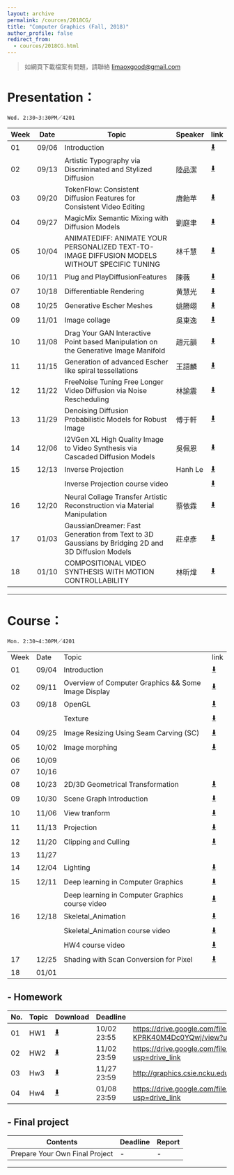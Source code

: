 ```yaml
---
layout: archive
permalink: /cources/2018CG/
title: "Computer Graphics (Fall, 2018)"
author_profile: false
redirect_from: 
  - cources/2018CG.html
---
```


> 如網頁下載檔案有問題，請聯絡 limaoxgood@gmail.com

# Presentation：
`Wed. 2:30~3:30PM／4201`

| Week | Date  | Topic        | Speaker                                      | link                                                                |
|------|-------|--------------|----------------------------------------------|---------------------------------------------------------------------|
| 01   | 09/06 | Introduction |                                              | [⬇️](https://docs.google.com/presentation/d/1ldFB6B4b3CwhvpctNhpoUgcaYSrCq_DM/edit?usp=drive_link&ouid=113797969699172566331&rtpof=true&sd=true) |
| 02   | 09/13 | Artistic Typography via Discriminated and Stylized Diffusion | 陸品潔                                       | [⬇️](https://drive.google.com/file/d/1eTsBZW1HzJ1XTBdO4rW5cHr3dK7HwLia/view?usp=drive_link) |
| 03   | 09/20 | TokenFlow: Consistent Diffusion Features for Consistent Video Editing | 唐飴苹                                         | [⬇️](https://docs.google.com/presentation/d/1JjvXDowWyOylCo27vlanjgdz-xujiZDl/edit?usp=drive_link&ouid=113797969699172566331&rtpof=true&sd=true) |
| 04   | 09/27 | MagicMix Semantic Mixing with Diffusion Models | 劉庭聿                                       | [⬇️](https://drive.google.com/file/d/1--Fx49APJLMZbVEVEhmbNIkcMEXa3yqx/view?usp=drive_link) |
| 05   | 10/04 | ANIMATEDIFF: ANIMATE YOUR PERSONALIZED TEXT-TO-IMAGE DIFFUSION MODELS WITHOUT SPECIFIC TUNING | 林千慧                                       | [⬇️](https://docs.google.com/presentation/d/1q_QF2UrRJ-6x5xDZ2Nm8LWk8kj_3qRwQ/edit?usp=drive_link&ouid=113797969699172566331&rtpof=true&sd=true) |
| 06   | 10/11 | Plug and PlayDiffusionFeatures |  	陳薇                                       | [⬇️](https://docs.google.com/presentation/d/1QMSqjYwy3OPDujSjUgZgvZtnlOGAlTOv/edit?usp=drive_link&ouid=113797969699172566331&rtpof=true&sd=true) |
| 07   | 10/18 | Differentiable Rendering | 黄慧光                                       | [⬇️](https://docs.google.com/presentation/d/1IH1-AyW7MnDfj8hNDiTeQFFWYkKOryu6/edit?usp=drive_link&ouid=113797969699172566331&rtpof=true&sd=true) |
| 08   | 10/25 | Generative Escher Meshes |  	姚勝翊                                       | [⬇️](https://drive.google.com/file/d/1_NCfOoQNXQbiXnRKDxLRMF1Kd_Rr6_jx/view?usp=drive_link) |
| 09   | 11/01 | Image collage |  	吳東逸                                       | [⬇️](https://docs.google.com/presentation/d/15PlS2auTMuQpf0OULjq1cj_AlywxsTqy/edit?usp=drive_link&ouid=113797969699172566331&rtpof=true&sd=true) |
| 10   | 11/08 | Drag Your GAN Interactive Point based Manipulation on the Generative Image Manifold | 趙元韻                                       | [⬇️](https://drive.google.com/file/d/1yP3hjMAAsdubbI5DjuhJ2xSDoQAp1Kq_/view?usp=drive_link) |
| 11   | 11/15 | Generation of advanced Escher like spiral tessellations |  	王語麟                                       | [⬇️](https://docs.google.com/presentation/d/1RJCDHc1jB19xSQLlUjHmzGe3af8wcVW0/edit?usp=drive_link&ouid=113797969699172566331&rtpof=true&sd=true) |
| 12   | 11/22 | FreeNoise Tuning Free Longer Video Diffusion via Noise Rescheduling | 林諭震                                         | [⬇️](https://docs.google.com/presentation/d/1rRqrrM6ePomzK7lSrCiltqADXr8PNJET/edit?usp=drive_link&ouid=113797969699172566331&rtpof=true&sd=true) |
| 13   | 11/29 | Denoising Diffusion Probabilistic Models for Robust Image |  	傅于軒 | [⬇️](https://drive.google.com/file/d/1xDhMRLdb482Dq5W1EEzg5dGjiiWKwrv8/view?usp=drive_link) |
| 14   | 12/06 | I2VGen XL High Quality Image to Video Synthesis via Cascaded Diffusion Models | 吳佩恩                                       | [⬇️](https://docs.google.com/presentation/d/1PEy3L5ljM6tcwxZ2QOvHCX-trtf5W0jK/edit?usp=drive_link&ouid=113797969699172566331&rtpof=true&sd=true) |
| 15   | 12/13 | Inverse Projection | Hanh Le                          | [⬇️](https://drive.google.com/file/d/1WoN8MnwcAPQLKIR1LAkaAsh4tKLGbK6n/view?usp=drive_link) |
|      |       | Inverse Projection course video |                                  | [⬇️](https://drive.google.com/file/d/181DY-oCeqmThkFFwmowtl684RXMR8XJC/view?usp=drive_link) |
| 16   | 12/20 | Neural Collage Transfer Artistic Reconstruction via Material Manipulation | 蔡依霖                                       | [⬇️](https://drive.google.com/file/d/1-CFBmhE2DwCGX2wjLsO9kLu2Ru6PTORZ/view?usp=drive_link) |
| 17   | 01/03 | GaussianDreamer: Fast Generation from Text to 3D Gaussians by Bridging 2D and 3D Diffusion Models | 莊卓彥                                       | [⬇️](https://docs.google.com/presentation/d/1v28i1E2CsWz1KY-n9Tb-A9ydJ2_puF2l/edit?usp=drive_link&ouid=113797969699172566331&rtpof=true&sd=true) |
| 18   | 01/10 | COMPOSITIONAL VIDEO SYNTHESIS WITH MOTION CONTROLLABILITY | 林昕煒                                       | [⬇️](https://docs.google.com/presentation/d/1CZ5keALQ1jgUO_cbO8jlImi2dvCwJp-2/edit?usp=drive_link&ouid=113797969699172566331&rtpof=true&sd=true) |


---

# Course：
`Mon. 2:30~4:30PM／4201`

|      |       |                                                     |                                                                               |
|------|-------|-----------------------------------------------------|-------------------------------------------------------------------------------|
| Week | Date  | Topic | link                                                                          |
| 01   | 09/04 | Introduction                                        | [⬇️](https://docs.google.com/presentation/d/1C8YSugdfBcRJq8Xq-OL5c6MioI_L6_QV/edit?usp=drive_link&ouid=113797969699172566331&rtpof=true&sd=true) |
| 02   | 09/11 | Overview of Computer Graphics && Some Image Display | [⬇️](https://docs.google.com/presentation/d/107RoUhf2gfu2Z6skAWQXD3QaZSMJEEVZ/edit?usp=drive_link&ouid=113797969699172566331&rtpof=true&sd=true) |
| 03   | 09/18 | OpenGL | [⬇️](https://docs.google.com/presentation/d/1ldFB6B4b3CwhvpctNhpoUgcaYSrCq_DM/edit?usp=drive_link&ouid=113797969699172566331&rtpof=true&sd=true) |
|  |  | Texture | [⬇️](https://docs.google.com/presentation/d/19QKv6MEepmO2ca7EX7xBHZKSxRVFRr5K/edit?usp=drive_link&ouid=113797969699172566331&rtpof=true&sd=true) |
| 04   | 09/25 | Image Resizing Using Seam Carving (SC) | [⬇️](https://docs.google.com/presentation/d/1uKH2Uh3y1en8WqDN1J67A9n4r5L0gsmD/edit?usp=drive_link&ouid=113797969699172566331&rtpof=true&sd=true) |
| 05   | 10/02 | Image morphing | [⬇️](https://docs.google.com/presentation/d/1IOy5tl3zxpyXDoocv9lv1vVR7n7l7Uc5/edit?usp=drive_link&ouid=113797969699172566331&rtpof=true&sd=true) |
| 06   | 10/09 |  |                                                                               |
| 07   | 10/16 |  |  |
| 08   | 10/23 | 2D/3D Geometrical Transformation | [⬇️](https://docs.google.com/presentation/d/1L2WXleVY3VGo5ekLxcoG1hTsu4JjrrqF/edit?usp=drive_link&ouid=113797969699172566331&rtpof=true&sd=true) |
| 09   | 10/30 | Scene Graph Introduction | [⬇️](https://docs.google.com/presentation/d/1fegvhA-xQ8SDd7Dr0edxXZ7n5zvNsc4n/edit?usp=drive_link&ouid=113797969699172566331&rtpof=true&sd=true) |
| 10   | 11/06 | View tranform | [⬇️](https://docs.google.com/presentation/d/1FdN8tNno3fj_VpUKFBXfdQdT6a1OYOyG/edit?usp=drive_link&ouid=113797969699172566331&rtpof=true&sd=true) |
| 11   | 11/13 | Projection | [⬇️](https://docs.google.com/presentation/d/1ekPRQWkqOz9faegq78U4NIr0-0PPe6hg/edit?usp=drive_link&ouid=113797969699172566331&rtpof=true&sd=true) |
| 12   | 11/20 | Clipping and Culling | [⬇️](https://docs.google.com/presentation/d/1Iar51L7dbF3IOwmoF07WTuEAycr3tz3z/edit?usp=drive_link&ouid=113797969699172566331&rtpof=true&sd=true) |
| 13   | 11/27 |  |                                                                               |
| 14   | 12/04 | Lighting | [⬇️](https://docs.google.com/presentation/d/1yFpYCILTZl4jdtnaMQphnq84KuSIDuTv/edit?usp=drive_link&ouid=113797969699172566331&rtpof=true&sd=true) |
| 15   | 12/11 | Deep learning in Computer Graphics | [⬇️](https://drive.google.com/file/d/1N3FIcvYV76K31XUFWHvRSI9STjuy15dh/view?usp=drive_link) |
|      |       | Deep learning in Computer Graphics course video | [⬇️](https://drive.google.com/file/d/1A5gIWg1WDFKD3vqjEHDsqvn4eePoLI23/view?usp=drive_link) |
| 16   | 12/18 | Skeletal_Animation | [⬇️](https://drive.google.com/file/d/1IN1J4-L2zsQd4D0BMvRm0QyVbYcAg_xi/view?usp=drive_link) |
|      |       | Skeletal_Animation course video | [⬇️](https://drive.google.com/file/d/18DwmqKhrJsL6vZ_7iP9rRdINneWFv6pj/view?usp=drive_link) |
|      |       | HW4 course video | [⬇️](https://drive.google.com/file/d/1IldcR--gnnpIHSTEQp_zmMMOe5HFtYE2/view?usp=drive_link) |
| 17   | 12/25 | Shading with Scan Conversion for Pixel | [⬇️](https://docs.google.com/presentation/d/1eCDYooqEupLMFFRmoCE6UZT3j_ETbX3J/edit?usp=drive_link&ouid=113797969699172566331&rtpof=true&sd=true) |
| 18   | 01/01 |  |                                                                               |

## - Homework

| No. | Topic | Download | Deadline    | link |
|-----|-------|----------|-------------|------|
| 01  | HW1   | [⬇️](https://drive.google.com/file/d/1MNI866ofpOYZZ0rW-KPRK40M4Dc0YQwj/view?usp=drive_link) | 10/02 23:55 | https://drive.google.com/file/d/1MNI866ofpOYZZ0rW-KPRK40M4Dc0YQwj/view?usp=drive_link |
| 02  | HW2   | [⬇️](https://drive.google.com/file/d/1BQcqVB10t_cCtsCwaAB6E8FnDRDEXQBB/view?usp=drive_link) | 11/02 23:59 | https://drive.google.com/file/d/1BQcqVB10t_cCtsCwaAB6E8FnDRDEXQBB/view?usp=drive_link |
| 03  | Hw3   | [⬇️]() | 11/27 23:59 | http://graphics.csie.ncku.edu.tw/2024%20CG/Hw3.pptx |
| 04  | Hw4   | [⬇️](https://drive.google.com/file/d/1CffVRLqYkDvfAjV_PGMlvPj0Lq_wzBnl/view?usp=drive_link) | 01/08 23:59 | https://drive.google.com/file/d/1CffVRLqYkDvfAjV_PGMlvPj0Lq_wzBnl/view?usp=drive_link |

## - Final project

| Contents                       | Deadline | Report |
|--------------------------------|----------|--------|
| Prepare Your Own Final Project | -        | -      |

---

